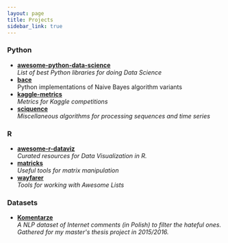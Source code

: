 ```yaml
---
layout: page
title: Projects
sidebar_link: true
---
```


### Python
* [**awesome-python-data-science**](https://krzjoa.github.io/awesome-python-data-science)
<br>_List of best Python libraries for doing Data Science_
* [**bace**](https://github.com/krzjoa/bace)
<br>Python implementations of Naive Bayes algorithm variants
* [**kaggle-metrics**](https://github.com/krzjoa/kaggle-metrics)
<br>_Metrics for Kaggle competitions_
* [**sciquence**](https://github.com/krzjoa/sciquence)
<br>_Miscellaneous algorithms for processing sequences and time series_

### R
* [**awesome-r-dataviz**](https://krzjoa.github.io/awesome-r-dataviz)
<br>_Curated resources for Data Visualization in R._
* [**matricks**](https://krzjoa.github.io/wayfarer)
<br>_Useful tools for matrix manipulation_
* [**wayfarer**](https://krzjoa.github.io/wayfarer)
<br>_Tools for working with Awesome Lists_

### Datasets
* [**Komentarze**](https://github.com/krzjoa/Komentarze)
<br>_A NLP dataset of Internet comments (in Polish) to filter the hateful ones. 
<br>Gathered for my master's thesis project in 2015/2016._
